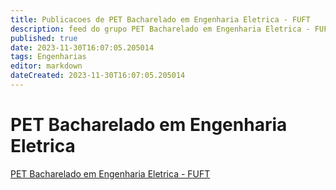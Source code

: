 ```yaml
---
title: Publicacoes de PET Bacharelado em Engenharia Eletrica - FUFT
description: feed do grupo PET Bacharelado em Engenharia Eletrica - FUFT
published: true
date: 2023-11-30T16:07:05.205014
tags: Engenharias
editor: markdown
dateCreated: 2023-11-30T16:07:05.205014
---
```


# PET Bacharelado em Engenharia Eletrica
[PET Bacharelado em Engenharia Eletrica - FUFT](/grupo/236PETBachareladoemEngenhariaEletricaFUFT.md)